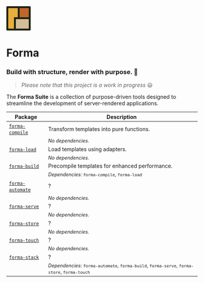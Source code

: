 <img src="https://raw.githubusercontent.com/erik-riklund/forma/b015d3d77f3c1c110b0ac12df2e036106866ccd9/logo.svg" width="64" height="64">

# Forma

### Build with structure, render with purpose. 🚀  
> _Please note that this project is a work in progress_ 😃

The **Forma Suite** is a collection of purpose-driven tools designed to streamline the development of server-rendered applications.

| Package            | Description |
|--------------------|-------------|
| [`forma-compile`](https://github.com/erik-riklund/forma/tree/main/packages/compile) | Transform templates into pure functions. |
| | <span style="font-size: 90%">_No dependencies._</span> |
| [`forma-load`](https://github.com/erik-riklund/forma/tree/main/packages/load) | Load templates using adapters. |
| | <span style="font-size: 90%">_No dependencies._</span> |
| [`forma-build`](https://github.com/erik-riklund/forma/tree/main/packages/build) | Precompile templates for enhanced performance. |
| | <span style="font-size: 90%">_Dependencies:_ `forma-compile`, `forma-load`</span> |
| [`forma-automate`](https://github.com/erik-riklund/forma/tree/main/packages/automate) | ? |
| | <span style="font-size: 90%">_No dependencies._</span> |
| [`forma-serve`](https://github.com/erik-riklund/forma/tree/main/packages/server) | ? |
| | <span style="font-size: 90%">_No dependencies._</span> |
| [`forma-store`](https://github.com/erik-riklund/forma/tree/main/packages/store) | ? |
| | <span style="font-size: 90%">_No dependencies._</span> |
| [`forma-touch`](https://github.com/erik-riklund/forma/tree/main/packages/touch) | ? |
| | <span style="font-size: 90%">_No dependencies._</span> |
| [`forma-stack`](https://github.com/erik-riklund/forma/tree/main/packages/stack) | ? |
| | <span style="font-size: 90%">_Dependencies:_ `forma-automate`, `forma-build`, `forma-serve`, `forma-store`, `forma-touch`</span> |
